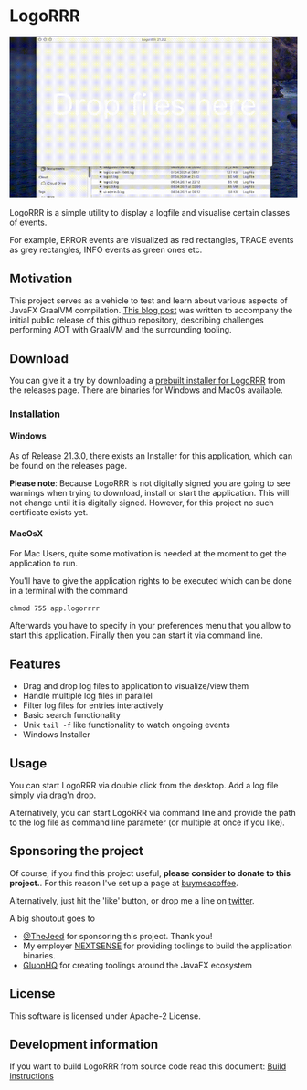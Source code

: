 # LogoRRR

![Screenshot](screencast.gif)

LogoRRR is a simple utility to display a logfile and visualise certain classes of events. 

For example, ERROR events are visualized as red rectangles, TRACE events as grey rectangles, INFO events as green ones etc. 

## Motivation

This project serves as a vehicle to test and learn about various aspects of JavaFX GraalVM compilation. [This blog post](https://ladstatt.blogspot.com/2020/10/compile-scala-javafx-application-with.html) was written to accompany the initial public release of this github repository, describing challenges performing AOT with GraalVM and the surrounding tooling.

## Download 

You can give it a try by downloading a [prebuilt installer for LogoRRR](https://github.com/rladstaetter/LogoRRR/releases/tag/21.2.4) from the releases page. There are binaries for Windows and MacOs available.

### Installation 

#### Windows

As of Release 21.3.0, there exists an Installer for this application, which can be found on the releases page. 

**Please note**: Because LogoRRR is not digitally signed you are going to see warnings when trying to download, install or start the application. This will not change until it is digitally signed. However, for this project no such certificate exists yet.

#### MacOsX

For Mac Users, quite some motivation is needed at the moment to get the application to run.

You'll have to give the application rights to be executed which can be done in a terminal with the command

    chmod 755 app.logorrrr

Afterwards you have to specify in your preferences menu that you allow to start this application. Finally then you can start it via command line. 

## Features

- Drag and drop log files to application to visualize/view them
- Handle multiple log files in parallel
- Filter log files for entries interactively
- Basic search functionality
- Unix `tail -f` like functionality to watch ongoing events
- Windows Installer

## Usage

You can start LogoRRR via double click from the desktop. Add a log file simply via drag'n drop.

Alternatively, you can start LogoRRR via command line and provide the path to the log file as command line parameter (or multiple at once if you like).

## Sponsoring the project

Of course, if you find this project useful, **please consider to donate to this project.**. For this reason I've set up a page at [buymeacoffee](https://www.buymeacoffee.com/rladstaetter).

Alternatively, just hit the 'like' button, or drop me a line on [twitter](https://www.twitter.com/rladstaetter/). 

A big shoutout goes to 

- [@TheJeed](https://twitter.com/TheJeed) for sponsoring this project. Thank you!
- My employer [NEXTSENSE](https://www.nextsense-worldwide.com/) for providing toolings to build the application binaries.
- [GluonHQ](https://www.gluonhq.com/) for creating toolings around the JavaFX ecosystem

## License

This software is licensed under Apache-2 License.

## Development information

If you want to build LogoRRR from source code read this document: [Build instructions](BuildInstructions.md)